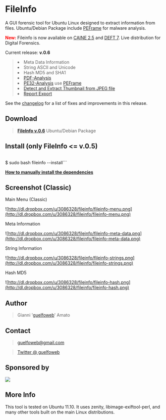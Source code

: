 # FileInfo #

A GUI forensic tool for Ubuntu Linux designed to extract information from files. Ubuntu/Debian Package include <a href='http://code.google.com/p/peframe/'>PEFrame</a> for malware analysis.

<font color='red'><b>New:</b></font> Fileinfo is now available on <a href='http://www.caine-live.net/'>CAINE 2.5</a> and <a href='http://www.deftlinux.net/download/'>DEFT 7</a>. Live distribution for Digital Forensics.

Current release: **v.0.6**
> <li>Meta Data Information</li>
> <li>String ASCII and Unicode</li>
> <li>Hash MD5 and SHA1</li>
> <li><a href='http://code.google.com/p/fileinfo-gui/wiki/pdf'>PDF-Analysis</a> </li>
> <li><a href='http://code.google.com/p/fileinfo-gui/wiki/pe32'>PE32-Analysis</a> use <a href='http://code.google.com/p/peframe/'>PEFrame</a></li>
> <li><a href='http://code.google.com/p/fileinfo-gui/wiki/thumbnail'>Detect and Extract Thumbnail from JPEG file</a></li>
> <li><a href='http://code.google.com/p/fileinfo-gui/wiki/report'>Report Export</a></li>

See the <a href='http://code.google.com/p/fileinfo-gui/wiki/changelog'>changelog</a> for a list of fixes and improvements in this release.

## Download ##

> <a href='http://fileinfo-gui.googlecode.com/files/fileinfo_0.6_all.deb'><b>FileInfo v.0.6</b></a> Ubuntu/Debian Package


## Install (only FileInfo <= v.0.5) ##

> ```
$ sudo bash fileinfo --install```

<a href='http://code.google.com/p/fileinfo-gui/wiki/dependencies'><b>How to manually install the dependencies</b></a>

## Screenshot (Classic) ##

Main Menu (Classic)

![http://dl.dropbox.com/u/3086328/fileinfo/fileinfo-menu.png](http://dl.dropbox.com/u/3086328/fileinfo/fileinfo-menu.png)

Meta Information

![http://dl.dropbox.com/u/3086328/fileinfo/fileinfo-meta-data.png](http://dl.dropbox.com/u/3086328/fileinfo/fileinfo-meta-data.png)

String Information

![http://dl.dropbox.com/u/3086328/fileinfo/fileinfo-strings.png](http://dl.dropbox.com/u/3086328/fileinfo/fileinfo-strings.png)

Hash MD5

![http://dl.dropbox.com/u/3086328/fileinfo/fileinfo-hash.png](http://dl.dropbox.com/u/3086328/fileinfo/fileinfo-hash.png)

## Author ##

> Gianni '<a href='http://www.guelfoweb.com'>guelfoweb</a>' Amato

## Contact ##

> guelfoweb@gmail.com
> <a href='http://twitter.com/guelfoweb'></li></ul>

<blockquote>Twitter @ guelfoweb</a></blockquote>

<h2>Sponsored by</h2>

<a href='http://www.securityside.it'><img src='http://dl.dropbox.com/u/3086328/fileinfo/securityside_banner.png' /></a>

<h2>More Info</h2>

This tool is tested on Ubuntu 11.10. It uses zenity, libimage-exiftool-perl, and many other tools built on the main Linux distributions.